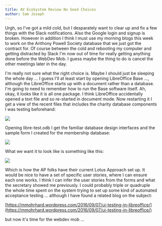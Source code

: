 ```yaml
---
title: AV EcoSystem Review No Good Choices
author: Sam Joseph
---
```


Urgh, so I've got a mild cold, but I desparately want to clear up and fix a few things with the Slack notifications.  Also the Google login and signup is broken.  However in addition I think I must use my morning blogs this week to work on the Anthony Powell Society database that we just got the contract for.  Of course between the cold and rebooting my computer and getting distracted by Slack I'm now out of time for really getting anything done before the WebDev Mob.  I guess maybe the thing to do is cancel the other meetings later in the day.

I'm really not sure what the right choice is.  Maybe I should just be sleeping the whole day ... I guess I'll at least start by opening LibreOffice Base ..., although the LibreOffice starts up with a document rather than a database.  I'm going to need to remember how to run the Base software itself.  Ah, okay, it looks like it is all one package.  I think LibreOffice accidentally opened a text file and so re-started in document mode.  Now restarting it I get a view of the recent files that includes the charity database components I was testing beforehand:

![](https://dl.dropbox.com/s/1yk586ws45z9hcr/Screenshot%202017-12-04%2010.23.48.png?dl=0)

Opening libre-test.odb I get the familiar database design interfaces and the sample form I created for the membership database:

![](https://dl.dropbox.com/s/1vbjqqs6y5qvid7/Screenshot%202017-12-04%2010.25.12.png?dl=0)

What we want it to look like is something like this:

![](https://dl.dropbox.com/s/y3xtz17fge1lm90/Screenshot%202017-12-04%2010.26.39.png?dl=0)

Which is how the AP folks have their current Lotus Approach set up.  It would be nice to have a set of specific user stories, where I can ensure each one works.  I think I can infer the user stories from the forms and what the secretary showed me previously.  I could probably triple or quadruple the whole time spent on the system trying to set up some kind of automated acceptance testing ... although I have found a related blog on the subject:

[https://mmohrhard.wordpress.com/2016/09/07/ui-testing-in-libreoffice/](https://mmohrhard.wordpress.com/2016/09/07/ui-testing-in-libreoffice/)

but now it's time for the webdev mob ...

